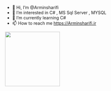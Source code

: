 - 👋 Hi, I’m @Arminsharifi
- 👀 I’m interested in C# , MS Sql Server , MYSQL
- 🌱 I’m currently learning C#
- 📫 How to reach me https://Arminsharifi.ir

<img height="180em" src="https://github-readme-stats.vercel.app/api?username=ArminSharifi&show_icons=true&theme=dark&hide_border=true&&count_private=true&include_all_commits=true" />

<!---
Arminsharifi/Arminsharifi is a ✨ special ✨ repository because its `README.md` (this file) appears on your GitHub profile.
You can click the Preview link to take a look at your changes.
--->
